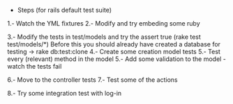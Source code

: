 * Steps (for rails default test suite)

1.- Watch the YML fixtures
2.- Modify and try embeding some ruby

3.- Modify the tests in test/models and try the assert true (rake test test/models/*)
	Before this you should already have created a database for testing -> rake db:test:clone
4.- Create some creation model tests
5.- Test every (relevant) method in the model
5.- Add some validation to the model - watch the tests fail

6.- Move to the controller tests
7.- Test some of the actions

8.- Try some integration test with log-in

